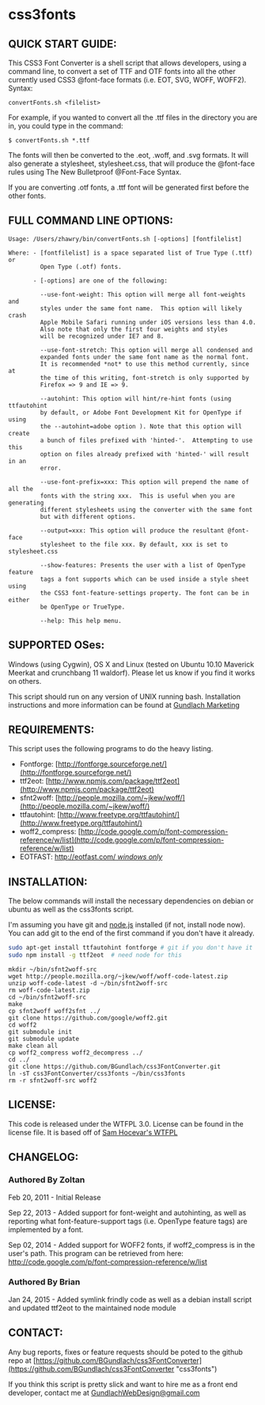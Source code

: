 # css3fonts

QUICK START GUIDE:
------------------

This CSS3 Font Converter is a shell script that allows developers, using a
command line, to convert a set of TTF and OTF fonts into all the other
currently used CSS3 @font-face formats (i.e. EOT, SVG, WOFF, WOFF2).  
Syntax:

    convertFonts.sh <filelist>

For example, if you wanted to convert all the .ttf files in the directory
you are in, you could type in the command:

    $ convertFonts.sh *.ttf

The fonts will then be converted to the .eot, .woff, and .svg formats.  It
will also generate a stylesheet, stylesheet.css, that will produce the
@font-face rules using The New Bulletproof @Font-Face Syntax.  

If you are converting .otf fonts, a .ttf font will be generated first before
the other fonts. 

FULL COMMAND LINE OPTIONS:
---------------------------
```
Usage: /Users/zhawry/bin/convertFonts.sh [-options] [fontfilelist]

Where: - [fontfilelist] is a space separated list of True Type (.ttf) or
         Open Type (.otf) fonts.
         
       - [-options] are one of the following:
       
         --use-font-weight: This option will merge all font-weights and 
         styles under the same font name.  This option will likely crash
         Apple Mobile Safari running under iOS versions less than 4.0.
         Also note that only the first four weights and styles
         will be recognized under IE7 and 8.
         
         --use-font-stretch: This option will merge all condensed and 
         expanded fonts under the same font name as the normal font.
         It is recommended *not* to use this method currently, since at
         the time of this writing, font-stretch is only supported by 
         Firefox => 9 and IE => 9.
         
         --autohint: This option will hint/re-hint fonts (using ttfautohint
         by default, or Adobe Font Development Kit for OpenType if using
         the --autohint=adobe option ). Note that this option will create
         a bunch of files prefixed with 'hinted-'.  Attempting to use this 
         option on files already prefixed with 'hinted-' will result in an 
         error.

      	 --use-font-prefix=xxx: This option will prepend the name of all the
      	 fonts with the string xxx.  This is useful when you are generating
      	 different stylesheets using the converter with the same font 
      	 but with different options.
      
      	 --output=xxx: This option will produce the resultant @font-face
         stylesheet to the file xxx. By default, xxx is set to stylesheet.css
         
         --show-features: Presents the user with a list of OpenType feature 
         tags a font supports which can be used inside a style sheet using 
         the CSS3 font-feature-settings property. The font can be in either 
         be OpenType or TrueType.
         
         --help: This help menu.
```

SUPPORTED OSes:
---------------

Windows (using Cygwin), OS X and Linux (tested on Ubuntu 10.10 Maverick
Meerkat and crunchbang 11 waldorf).  Please let us know if you find it works on others.

This script should run on any version of UNIX running bash.
Installation instructions and more information can be found at [Gundlach Marketing](http://gundlach-marketing.com/blog/create-webfont-css-kits-from-your-command-line "webfonts from your command line")


REQUIREMENTS:
-------------

This script uses the following programs to do the heavy listing.
  - Fontforge:      [http://fontforge.sourceforge.net/](http://fontforge.sourceforge.net/)
  - ttf2eot:        [http://www.npmjs.com/package/ttf2eot](http://www.npmjs.com/package/ttf2eot)
  - sfnt2woff:      [http://people.mozilla.com/~jkew/woff/](http://people.mozilla.com/~jkew/woff/)
  - ttfautohint:    [http://www.freetype.org/ttfautohint/](http://www.freetype.org/ttfautohint/)
  - woff2_compress: [http://code.google.com/p/font-compression-reference/w/list](http://code.google.com/p/font-compression-reference/w/list)
  - EOTFAST:        [http://eotfast.com/  *windows only*](http://eotfast.com/)
  
INSTALLATION:
-------------

The below commands will install the necessary dependencies on debian or ubuntu as well as the css3fonts script. 

I'm assuming you have git and [node.js](http://nodejs.org) installed (if not, install node now).  You can add git to the end of the first command if you don't have it already.

```bash
sudo apt-get install ttfautohint fontforge # git if you don't have it
sudo npm install -g ttf2eot  # need node for this
```


```
mkdir ~/bin/sfnt2woff-src
wget http://people.mozilla.org/~jkew/woff/woff-code-latest.zip
unzip woff-code-latest -d ~/bin/sfnt2woff-src
rm woff-code-latest.zip
cd ~/bin/sfnt2woff-src
make
cp sfnt2woff woff2sfnt ../
git clone https://github.com/google/woff2.git
cd woff2
git submodule init
git submodule update
make clean all
cp woff2_compress woff2_decompress ../
cd ../
git clone https://github.com/BGundlach/css3FontConverter.git
ln -sT css3FontConverter/css3fonts ~/bin/css3fonts
rm -r sfnt2woff-src woff2

```

LICENSE:
--------

This code is released under the WTFPL 3.0.  License can be found in the license file.  It is based off of
[Sam Hocevar's WTFPL](http://wtfpl.net)

CHANGELOG:
----------

### Authored By Zoltan

Feb 20, 2011 - Initial Release

Sep 22, 2013 - Added support for font-weight and autohinting, as well as reporting what font-feature-support tags (i.e. OpenType feature tags) are implemented by a font.

Sep 02, 2014 - Added support for WOFF2 fonts, if woff2_compress is in the user's path.  This program can be retrieved from here: http://code.google.com/p/font-compression-reference/w/list

### Authored By Brian

Jan 24, 2015 - Added symlink frindly code as well as a debian install script and updated ttf2eot to the maintained node module

CONTACT:
--------

Any bug reports, fixes or feature requests should be poted to the github repo at [https://github.com/BGundlach/css3FontConverter](https://github.com/BGundlach/css3FontConverter "css3fonts")

If you think this script is pretty slick and want to hire me as a front end developer, contact me at GundlachWebDesign@gmail.com
